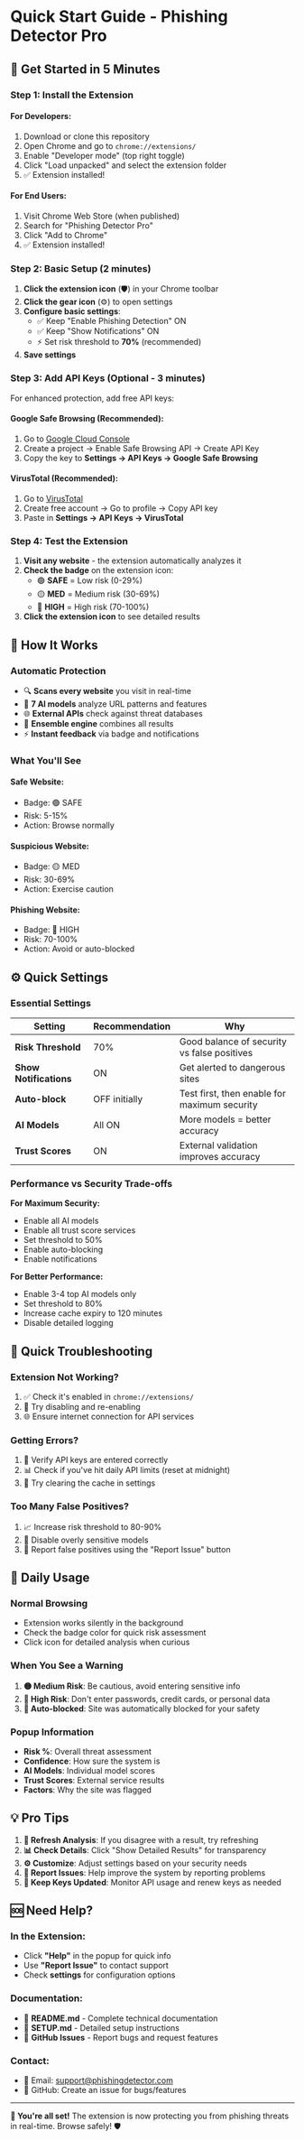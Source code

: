 # Quick Start Guide - Phishing Detector Pro

## 🚀 Get Started in 5 Minutes

### Step 1: Install the Extension

#### For Developers:
1. Download or clone this repository
2. Open Chrome and go to `chrome://extensions/`
3. Enable "Developer mode" (top right toggle)
4. Click "Load unpacked" and select the extension folder
5. ✅ Extension installed!

#### For End Users:
1. Visit Chrome Web Store (when published)
2. Search for "Phishing Detector Pro"
3. Click "Add to Chrome"
4. ✅ Extension installed!

### Step 2: Basic Setup (2 minutes)

1. **Click the extension icon** (🛡️) in your Chrome toolbar
2. **Click the gear icon** (⚙️) to open settings
3. **Configure basic settings**:
   - ✅ Keep "Enable Phishing Detection" ON
   - ✅ Keep "Show Notifications" ON
   - ⚡ Set risk threshold to **70%** (recommended)
4. **Save settings**

### Step 3: Add API Keys (Optional - 3 minutes)

For enhanced protection, add free API keys:

#### Google Safe Browsing (Recommended):
1. Go to [Google Cloud Console](https://console.cloud.google.com/apis/credentials)
2. Create a project → Enable Safe Browsing API → Create API Key
3. Copy the key to **Settings → API Keys → Google Safe Browsing**

#### VirusTotal (Recommended):
1. Go to [VirusTotal](https://www.virustotal.com/gui/join-us)
2. Create free account → Go to profile → Copy API key  
3. Paste in **Settings → API Keys → VirusTotal**

### Step 4: Test the Extension

1. **Visit any website** - the extension automatically analyzes it
2. **Check the badge** on the extension icon:
   - 🟢 **SAFE** = Low risk (0-29%)
   - 🟡 **MED** = Medium risk (30-69%)
   - 🔴 **HIGH** = High risk (70-100%)
3. **Click the extension icon** to see detailed results

## 🎯 How It Works

### Automatic Protection
- 🔍 **Scans every website** you visit in real-time
- 🤖 **7 AI models** analyze URL patterns and features
- 🌐 **External APIs** check against threat databases
- 🧠 **Ensemble engine** combines all results
- ⚡ **Instant feedback** via badge and notifications

### What You'll See

#### Safe Website:
- Badge: 🟢 SAFE
- Risk: 5-15%
- Action: Browse normally

#### Suspicious Website:
- Badge: 🟡 MED  
- Risk: 30-69%
- Action: Exercise caution

#### Phishing Website:
- Badge: 🔴 HIGH
- Risk: 70-100%
- Action: Avoid or auto-blocked

## ⚙️ Quick Settings

### Essential Settings
| Setting | Recommendation | Why |
|---------|----------------|-----|
| **Risk Threshold** | 70% | Good balance of security vs false positives |
| **Show Notifications** | ON | Get alerted to dangerous sites |
| **Auto-block** | OFF initially | Test first, then enable for maximum security |
| **AI Models** | All ON | More models = better accuracy |
| **Trust Scores** | ON | External validation improves accuracy |

### Performance vs Security Trade-offs

**For Maximum Security:**
- Enable all AI models
- Enable all trust score services  
- Set threshold to 50%
- Enable auto-blocking
- Enable notifications

**For Better Performance:**
- Enable 3-4 top AI models only
- Set threshold to 80%
- Increase cache expiry to 120 minutes
- Disable detailed logging

## 🔧 Quick Troubleshooting

### Extension Not Working?
1. ✅ Check it's enabled in `chrome://extensions/`
2. 🔄 Try disabling and re-enabling
3. 🌐 Ensure internet connection for API services

### Getting Errors?
1. 🔑 Verify API keys are entered correctly
2. 📊 Check if you've hit daily API limits (reset at midnight)
3. 🧹 Try clearing the cache in settings

### Too Many False Positives?
1. 📈 Increase risk threshold to 80-90%
2. 🎯 Disable overly sensitive models
3. 📝 Report false positives using the "Report Issue" button

## 📱 Daily Usage

### Normal Browsing
- Extension works silently in the background
- Check the badge color for quick risk assessment
- Click icon for detailed analysis when curious

### When You See a Warning
1. **🟡 Medium Risk**: Be cautious, avoid entering sensitive info
2. **🔴 High Risk**: Don't enter passwords, credit cards, or personal data
3. **🚫 Auto-blocked**: Site was automatically blocked for your safety

### Popup Information
- **Risk %**: Overall threat assessment
- **Confidence**: How sure the system is
- **AI Models**: Individual model scores
- **Trust Scores**: External service results
- **Factors**: Why the site was flagged

## 💡 Pro Tips

1. **🔄 Refresh Analysis**: If you disagree with a result, try refreshing
2. **📊 Check Details**: Click "Show Detailed Results" for transparency  
3. **⚙️ Customize**: Adjust settings based on your security needs
4. **📝 Report Issues**: Help improve the system by reporting problems
5. **🔑 Keep Keys Updated**: Monitor API usage and renew keys as needed

## 🆘 Need Help?

### In the Extension:
- Click **"Help"** in the popup for quick info
- Use **"Report Issue"** to contact support
- Check **settings** for configuration options

### Documentation:
- 📖 **README.md** - Complete technical documentation
- 🔧 **SETUP.md** - Detailed setup instructions
- 🐛 **GitHub Issues** - Report bugs and request features

### Contact:
- 📧 Email: support@phishingdetector.com
- 💬 GitHub: Create an issue for bugs/features

---

**🎉 You're all set!** The extension is now protecting you from phishing threats in real-time. Browse safely! 🛡️
